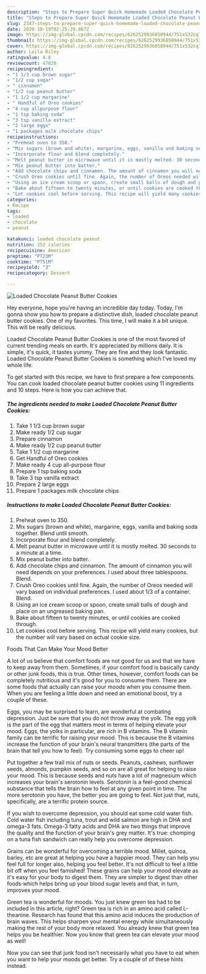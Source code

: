 ```yaml
---
description: "Steps to Prepare Super Quick Homemade Loaded Chocolate Peanut Butter Cookies"
title: "Steps to Prepare Super Quick Homemade Loaded Chocolate Peanut Butter Cookies"
slug: 2347-steps-to-prepare-super-quick-homemade-loaded-chocolate-peanut-butter-cookies
date: 2020-10-19T02:25:29.867Z
image: https://img-global.cpcdn.com/recipes/6262529936850944/751x532cq70/loaded-chocolate-peanut-butter-cookies-recipe-main-photo.jpg
thumbnail: https://img-global.cpcdn.com/recipes/6262529936850944/751x532cq70/loaded-chocolate-peanut-butter-cookies-recipe-main-photo.jpg
cover: https://img-global.cpcdn.com/recipes/6262529936850944/751x532cq70/loaded-chocolate-peanut-butter-cookies-recipe-main-photo.jpg
author: Leila Riley
ratingvalue: 4.8
reviewcount: 47020
recipeingredient:
- "1 1/3 cup brown sugar"
- "1/2 cup sugar"
- " cinnamon"
- "1/2 cup peanut butter"
- "1 1/2 cup margarine"
- " Handful of Oreo cookies"
- "4 cup allpurpose flour"
- "1 tsp baking soda"
- "3 tsp vanilla extract"
- "2 large eggs"
- "1 packages milk chocolate chips"
recipeinstructions:
- "Preheat oven to 350."
- "Mix sugars (brown and white), margarine, eggs, vanilla and baking soda together. Blend until smooth."
- "Incorporate flour and blend completely."
- "Melt peanut butter in microwave until it is mostly melted. 30 seconds to a minute at a time."
- "Mix peanut butter into batter."
- "Add chocolate chips and cinnamon. The amount of cinnamon you will need depends on your preferences. I used about three tablespoons. Blend."
- "Crush Oreo cookies until fine. Again, the number of Oreos needed will vary based on individual preferences. I used about 1/3 of a container. Blend."
- "Using an ice cream scoop or spoon, create small balls of dough and place on an ungreased baking pan."
- "Bake about fifteen to twenty minutes, or until cookies are cooked through."
- "Let cookies cool before serving. This recipe will yield many cookies, but the number will vary based on actual cookie size."
categories:
- Recipe
tags:
- loaded
- chocolate
- peanut

katakunci: loaded chocolate peanut 
nutrition: 252 calories
recipecuisine: American
preptime: "PT23M"
cooktime: "PT51M"
recipeyield: "3"
recipecategory: Dessert

---
```



![Loaded Chocolate Peanut Butter Cookies](https://img-global.cpcdn.com/recipes/6262529936850944/751x532cq70/loaded-chocolate-peanut-butter-cookies-recipe-main-photo.jpg)

Hey everyone, hope you're having an incredible day today. Today, I'm gonna show you how to prepare a distinctive dish, loaded chocolate peanut butter cookies. One of my favorites. This time, I will make it a bit unique. This will be really delicious.

Loaded Chocolate Peanut Butter Cookies is one of the most favored of current trending meals on earth. It's appreciated by millions daily. It is simple, it's quick, it tastes yummy. They are fine and they look fantastic. Loaded Chocolate Peanut Butter Cookies is something which I've loved my whole life.




To get started with this recipe, we have to first prepare a few components. You can cook loaded chocolate peanut butter cookies using 11 ingredients and 10 steps. Here is how you can achieve that.

<!--inarticleads1-->

##### The ingredients needed to make Loaded Chocolate Peanut Butter Cookies:

1. Take 1 1/3 cup brown sugar
1. Make ready 1/2 cup sugar
1. Prepare  cinnamon
1. Make ready 1/2 cup peanut butter
1. Take 1 1/2 cup margarine
1. Get  Handful of Oreo cookies
1. Make ready 4 cup all-purpose flour
1. Prepare 1 tsp baking soda
1. Take 3 tsp vanilla extract
1. Prepare 2 large eggs
1. Prepare 1 packages milk chocolate chips




<!--inarticleads2-->

##### Instructions to make Loaded Chocolate Peanut Butter Cookies:

1. Preheat oven to 350.
1. Mix sugars (brown and white), margarine, eggs, vanilla and baking soda together. Blend until smooth.
1. Incorporate flour and blend completely.
1. Melt peanut butter in microwave until it is mostly melted. 30 seconds to a minute at a time.
1. Mix peanut butter into batter.
1. Add chocolate chips and cinnamon. The amount of cinnamon you will need depends on your preferences. I used about three tablespoons. Blend.
1. Crush Oreo cookies until fine. Again, the number of Oreos needed will vary based on individual preferences. I used about 1/3 of a container. Blend.
1. Using an ice cream scoop or spoon, create small balls of dough and place on an ungreased baking pan.
1. Bake about fifteen to twenty minutes, or until cookies are cooked through.
1. Let cookies cool before serving. This recipe will yield many cookies, but the number will vary based on actual cookie size.




Foods That Can Make Your Mood Better


A lot of us believe that comfort foods are not good for us and that we have to keep away from them. Sometimes, if your comfort food is basically candy or other junk foods, this is true. Other times, however, comfort foods can be completely nutritious and it's good for you to consume them. There are some foods that actually can raise your moods when you consume them. When you are feeling a little down and need an emotional boost, try a couple of these.

Eggs, you may be surprised to learn, are wonderful at combating depression. Just be sure that you do not throw away the yolk. The egg yolk is the part of the egg that matters most in terms of helping elevate your mood. Eggs, the yolks in particular, are rich in B vitamins. The B vitamin family can be terrific for raising your mood. This is because the B vitamins increase the function of your brain's neural transmitters (the parts of the brain that tell you how to feel). Try consuming some eggs to cheer up!

Put together a few trail mix of nuts or seeds. Peanuts, cashews, sunflower seeds, almonds, pumpkin seeds, and so on are all great for helping to raise your mood. This is because seeds and nuts have a lot of magnesium which increases your brain's serotonin levels. Serotonin is a feel-good chemical substance that tells the brain how to feel at any given point in time. The more serotonin you have, the better you are going to feel. Not just that, nuts, specifically, are a terrific protein source.

If you wish to overcome depression, you should eat some cold water fish. Cold water fish including tuna, trout and wild salmon are high in DHA and omega-3 fats. Omega-3 fatty acids and DHA are two things that improve the quality and the function of your brain's grey matter. It's true: chomping on a tuna fish sandwich can really help you overcome depression. 

Grains can be wonderful for overcoming a terrible mood. Millet, quinoa, barley, etc are great at helping you have a happier mood. They can help you feel full for longer also, helping you feel better. It's not difficult to feel a little bit off when you feel famished! These grains can help your mood elevate as it's easy for your body to digest them. They are simpler to digest than other foods which helps bring up your blood sugar levels and that, in turn, improves your mood.

Green tea is wonderful for moods. You just knew green tea had to be included in this article, right? Green tea is rich in an amino acid called L-theanine. Research has found that this amino acid induces the production of brain waves. This helps sharpen your mental energy while simultaneously making the rest of your body more relaxed. You already knew that green tea helps you be healthier. Now you know that green tea can elevate your mood as well!

Now you can see that junk food isn't necessarily what you have to eat when you want to help your moods get better. Try  a  couple of  of  these  hints  instead.

